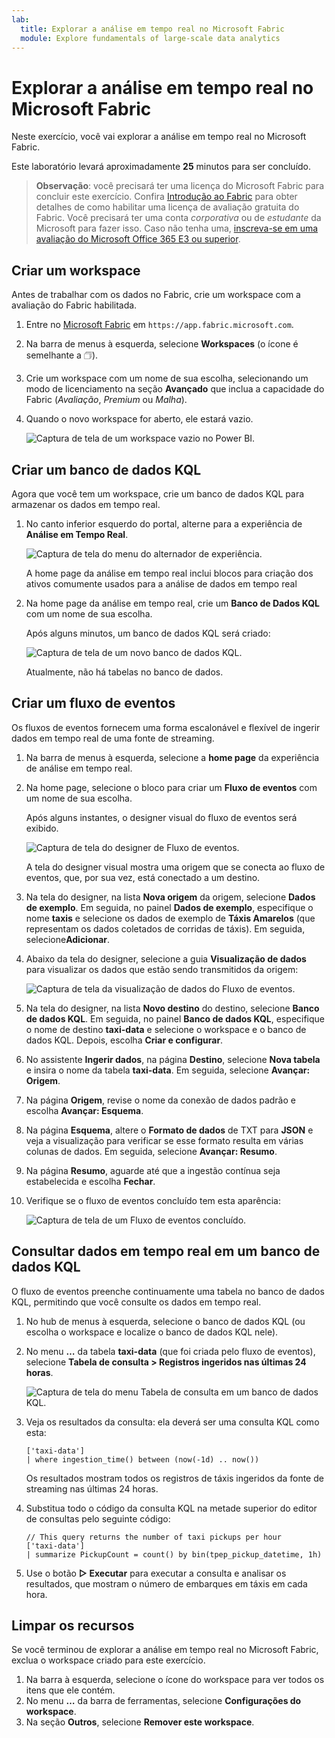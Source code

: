 ```yaml
---
lab:
  title: Explorar a análise em tempo real no Microsoft Fabric
  module: Explore fundamentals of large-scale data analytics
---
```


# Explorar a análise em tempo real no Microsoft Fabric

Neste exercício, você vai explorar a análise em tempo real no Microsoft Fabric.

Este laboratório levará aproximadamente **25** minutos para ser concluído.

> **Observação**: você precisará ter uma licença do Microsoft Fabric para concluir este exercício. Confira [Introdução ao Fabric](https://learn.microsoft.com/fabric/get-started/fabric-trial) para obter detalhes de como habilitar uma licença de avaliação gratuita do Fabric. Você precisará ter uma conta *corporativa* ou de *estudante* da Microsoft para fazer isso. Caso não tenha uma, [inscreva-se em uma avaliação do Microsoft Office 365 E3 ou superior](https://www.microsoft.com/microsoft-365/business/compare-more-office-365-for-business-plans).

## Criar um workspace

Antes de trabalhar com os dados no Fabric, crie um workspace com a avaliação do Fabric habilitada.

1. Entre no [Microsoft Fabric](https://app.fabric.microsoft.com) em `https://app.fabric.microsoft.com`.
2. Na barra de menus à esquerda, selecione **Workspaces** (o ícone é semelhante a &#128455;).
3. Crie um workspace com um nome de sua escolha, selecionando um modo de licenciamento na seção **Avançado** que inclua a capacidade do Fabric (*Avaliação*, *Premium* ou *Malha*).
4. Quando o novo workspace for aberto, ele estará vazio.

    ![Captura de tela de um workspace vazio no Power BI.](./images/new-workspace.png)

## Criar um banco de dados KQL

Agora que você tem um workspace, crie um banco de dados KQL para armazenar os dados em tempo real.

1. No canto inferior esquerdo do portal, alterne para a experiência de **Análise em Tempo Real**.

    ![Captura de tela do menu do alternador de experiência.](./images/fabric-real-time.png)

    A home page da análise em tempo real inclui blocos para criação dos ativos comumente usados para a análise de dados em tempo real

2. Na home page da análise em tempo real, crie um **Banco de Dados KQL** com um nome de sua escolha.

    Após alguns minutos, um banco de dados KQL será criado:

    ![Captura de tela de um novo banco de dados KQL.](./images/kql-database.png)

    Atualmente, não há tabelas no banco de dados.

## Criar um fluxo de eventos

Os fluxos de eventos fornecem uma forma escalonável e flexível de ingerir dados em tempo real de uma fonte de streaming.

1. Na barra de menus à esquerda, selecione a **home page** da experiência de análise em tempo real.
1. Na home page, selecione o bloco para criar um **Fluxo de eventos** com um nome de sua escolha.

    Após alguns instantes, o designer visual do fluxo de eventos será exibido.

    ![Captura de tela do designer de Fluxo de eventos.](./images/eventstream-designer.png)

    A tela do designer visual mostra uma origem que se conecta ao fluxo de eventos, que, por sua vez, está conectado a um destino.

1. Na tela do designer, na lista **Nova origem** da origem, selecione **Dados de exemplo**. Em seguida, no painel **Dados de exemplo**, especifique o nome **taxis** e selecione os dados de exemplo de **Táxis Amarelos** (que representam os dados coletados de corridas de táxis). Em seguida, selecione**Adicionar**.
1. Abaixo da tela do designer, selecione a guia **Visualização de dados** para visualizar os dados que estão sendo transmitidos da origem:

    ![Captura de tela da visualização de dados do Fluxo de eventos.](./images/eventstream-preview.png)

1. Na tela do designer, na lista **Novo destino** do destino, selecione **Banco de dados KQL**. Em seguida, no painel **Banco de dados KQL**, especifique o nome de destino **taxi-data** e selecione o workspace e o banco de dados KQL. Depois, escolha **Criar e configurar**.
1. No assistente **Ingerir dados**, na página **Destino**, selecione **Nova tabela** e insira o nome da tabela **taxi-data**. Em seguida, selecione **Avançar: Origem**.
1. Na página **Origem**, revise o nome da conexão de dados padrão e escolha **Avançar: Esquema**.
1. Na página **Esquema**, altere o **Formato de dados** de TXT para **JSON** e veja a visualização para verificar se esse formato resulta em várias colunas de dados. Em seguida, selecione **Avançar: Resumo**.
1. Na página **Resumo**, aguarde até que a ingestão contínua seja estabelecida e escolha **Fechar**.
1. Verifique se o fluxo de eventos concluído tem esta aparência:

    ![Captura de tela de um Fluxo de eventos concluído.](./images/complete-eventstream.png)

## Consultar dados em tempo real em um banco de dados KQL

O fluxo de eventos preenche continuamente uma tabela no banco de dados KQL, permitindo que você consulte os dados em tempo real.

1. No hub de menus à esquerda, selecione o banco de dados KQL (ou escolha o workspace e localize o banco de dados KQL nele).
1. No menu **…** da tabela **taxi-data** (que foi criada pelo fluxo de eventos), selecione **Tabela de consulta > Registros ingeridos nas últimas 24 horas**.

    ![Captura de tela do menu Tabela de consulta em um banco de dados KQL.](./images/kql-query.png)

1. Veja os resultados da consulta: ela deverá ser uma consulta KQL como esta:

    ```kql
    ['taxi-data']
    | where ingestion_time() between (now(-1d) .. now())
    ```

    Os resultados mostram todos os registros de táxis ingeridos da fonte de streaming nas últimas 24 horas.

1. Substitua todo o código da consulta KQL na metade superior do editor de consultas pelo seguinte código:

    ```kql
    // This query returns the number of taxi pickups per hour
    ['taxi-data']
    | summarize PickupCount = count() by bin(tpep_pickup_datetime, 1h)
    ```

1. Use o botão **&#9655; Executar** para executar a consulta e analisar os resultados, que mostram o número de embarques em táxis em cada hora.

## Limpar os recursos

Se você terminou de explorar a análise em tempo real no Microsoft Fabric, exclua o workspace criado para este exercício.

1. Na barra à esquerda, selecione o ícone do workspace para ver todos os itens que ele contém.
2. No menu **…** da barra de ferramentas, selecione **Configurações do workspace**.
3. Na seção **Outros**, selecione **Remover este workspace**.
